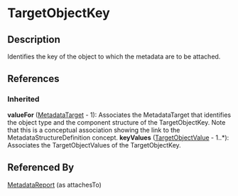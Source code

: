 
# TargetObjectKey





## Description

Identifies the key of the object to which the metadata are to be attached.




## References

### Inherited

**valueFor** ([MetadataTarget](MetadataTarget.md) - 1): Associates the MetadataTarget that identifies the object type and the component structure of the TargetObjectKey. Note that this is a conceptual association showing the link to the MetadataStructureDefinition concept.
**keyValues** ([TargetObjectValue](TargetObjectValue.md) - 1..*): Associates the TargetObjectValues of the TargetObjectKey.


## Referenced By

[MetadataReport](MetadataReport.md) (as attachesTo)


